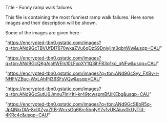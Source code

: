 Title - Funny ramp walk failures

This file is containing the most funniest ramp walk failures. Here some images and their description will be shown.

Some of the images are given here - 

"https://encrypted-tbn0.gstatic.com/images?q=tbn:ANd9GcTBVUfDI7670wkaZVu6qDzS9Dnjyijm3qbnWw&usqp=CAU"

"https://encrypted-tbn0.gstatic.com/images?q=tbn:ANd9GcQKgAjahWEIs10LFxpXY1Q3ihF83q1kd_qNFw&usqp=CAU"

"https://encrypted-tbn0.gstatic.com/images?q=tbn:ANd9GcSyv_FXBv-r-NHFVZBuc-WxLAhPjl36SFsVQw&usqp=CAU"

"https://encrypted-tbn0.gstatic.com/images?q=tbn:ANd9GcSutU6Jmnu7Inir1tI-kr49tcwspmBfJlKEbg&usqp=CAU"

"https://encrypted-tbn0.gstatic.com/images?q=tbn:ANd9GcS8bR5q-JpQNkrDlA-8clXZyaZltB-WcxsGq66rc5bplyY7vfvUKAiuv0kUyTId-4KRc4c&usqp=CAU"